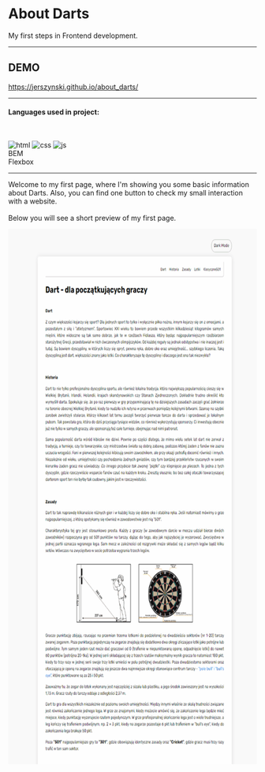 # About Darts

My first steps in Frontend development. <br>

---

## DEMO

https://jerszynski.github.io/about_darts/

---

#### Languages used in project:

<br />

![html](https://img.icons8.com/color/48/null/html-5--v1.png) ![css](https://img.icons8.com/color/48/null/css3.png) ![js](https://img.icons8.com/color/48/null/javascript--v1.png)<br>
BEM<br>
Flexbox<br>

---

Welcome to my first page, where I'm showing you some basic information about Darts. Also, you can find one button to check my small interaction with a website.
<br />
<br />
Below you will see a short preview of my first page.

<img src="images/darts-animation.gif" width="654" height="1086">
